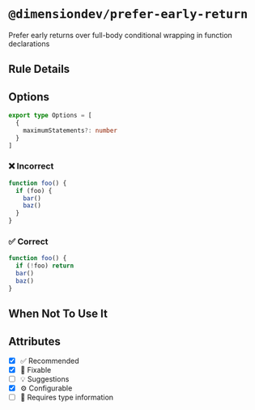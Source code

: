 <!-- begin title -->

# `@dimensiondev/prefer-early-return`

Prefer early returns over full-body conditional wrapping in function declarations

<!-- end title -->

## Rule Details

## Options

<!-- begin options -->

```ts
export type Options = [
  {
    maximumStatements?: number
  }
]
```

<!-- end options -->

### :x: Incorrect

```ts
function foo() {
  if (foo) {
    bar()
    baz()
  }
}
```

### :white_check_mark: Correct

```ts
function foo() {
  if (!foo) return
  bar()
  baz()
}
```

## When Not To Use It

## Attributes

<!-- begin attributes -->

- [x] :white_check_mark: Recommended
- [x] :wrench: Fixable
- [ ] :bulb: Suggestions
- [x] :gear: Configurable
- [ ] :thought_balloon: Requires type information

<!-- end attributes -->
